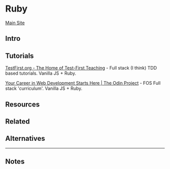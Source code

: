 # Ruby

[Main Site]() 

## Intro

## Tutorials

[TestFirst.org - The Home of Test-First Teaching](http://testfirst.org/) - Full stack (I think) TDD based tutorials. Vanilla JS + Ruby.

[Your Career in Web Development Starts Here | The Odin Project](https://www.theodinproject.com/) - FOS Full stack 'curriculum'. Vanilla JS + Ruby.

## Resources

## Related

## Alternatives

---

## Notes
